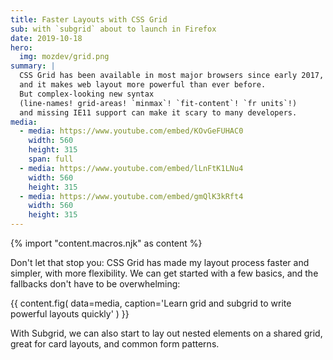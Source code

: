 ```yaml
---
title: Faster Layouts with CSS Grid
sub: with `subgrid` about to launch in Firefox
date: 2019-10-18
hero:
  img: mozdev/grid.png
summary: |
  CSS Grid has been available in most major browsers since early 2017,
  and it makes web layout more powerful than ever before.
  But complex-looking new syntax
  (line-names! grid-areas! `minmax`! `fit-content`! `fr units`!)
  and missing IE11 support can make it scary to many developers.
media:
  - media: https://www.youtube.com/embed/KOvGeFUHAC0
    width: 560
    height: 315
    span: full
  - media: https://www.youtube.com/embed/lLnFtK1LNu4
    width: 560
    height: 315
  - media: https://www.youtube.com/embed/gmQlK3kRft4
    width: 560
    height: 315
---
```

{% import "content.macros.njk" as content %}

Don't let that stop you: CSS Grid has made my layout process faster and simpler, with more flexibility. We can get started with a few basics, and the fallbacks don't have to be overwhelming:

{{ content.fig(
  data=media,
  caption='Learn grid and subgrid to write powerful layouts quickly'
) }}

With Subgrid, we can also start to lay out nested elements on a shared grid, great for card layouts, and common form patterns.

